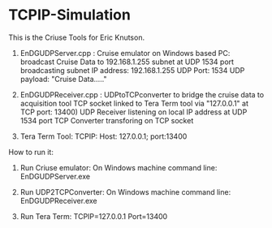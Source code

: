 # TCPIP-Simulation
This is the Criuse Tools for Eric Knutson.

1. EnDGUDPServer.cpp : Cruise emulator on Windows based PC: broadcast Cruise Data to 192.168.1.255 subnet at UDP 1534 port 
     broadcasting subnet IP address: 192.168.1.255
     UDP Port: 1534
     UDP payload: "Cruise Data....."

2. EnDGUDPReceiver.cpp : UDPtoTCPconverter to bridge the cruise data to acquisition tool
     TCP socket linked to Tera Term tool via "127.0.0.1" at TCP port: 13400)
     UDP Receiver listening on local IP address at UDP 1534 port
     TCP Converter transforing on TCP socket
 
3. Tera Term Tool:
      TCPIP: Host: 127.0.0.1; port:13400


How to run it:

1. Run Criuse emulator:
   On Windows machine command line:   EnDGUDPServer.exe
  
2. Run UDP2TCPConverter:
   On Windows machine command line:   EnDGUDPReceiver.exe

3. Run Tera Term: TCPIP=127.0.0.1  Port=13400





